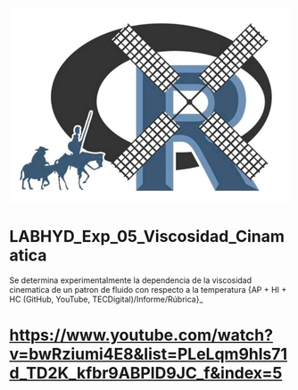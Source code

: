 ![alt test](/R.jpg)

# LABHYD_Exp_05_Viscosidad_Cinamatica

Se determina  experimentalmente  la dependencia de la viscosidad cinematica de un patron de fluido con respecto a la temperatura {AP + HI + HC (GitHub, YouTube, TECDigital)/Informe/Rúbrica}_

# https://www.youtube.com/watch?v=bwRziumi4E8&list=PLeLqm9hls71d_TD2K_kfbr9ABPID9JC_f&index=5
